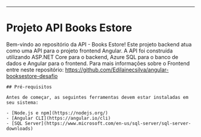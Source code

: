 ---

# Projeto API Books Estore

Bem-vindo ao repositório da API - Books Estore! Este projeto backend atua como uma API para o projeto frontend Angular. A API foi construída utilizando ASP.NET Core para o backend, Azure SQL para o banco de dados e Angular para o frontend.
Para mais informações sobre o Frontend entre neste repositório: 
https://github.com/Edilainecsilva/angular-booksestore-desafio


```
## Pré-requisitos

Antes de começar, as seguintes ferramentas devem estar instaladas em seu sistema:

- [Node.js e npm](https://nodejs.org/)
- [Angular CLI](https://angular.io/cli)
- [SQL Server](https://www.microsoft.com/en-us/sql-server/sql-server-downloads)


